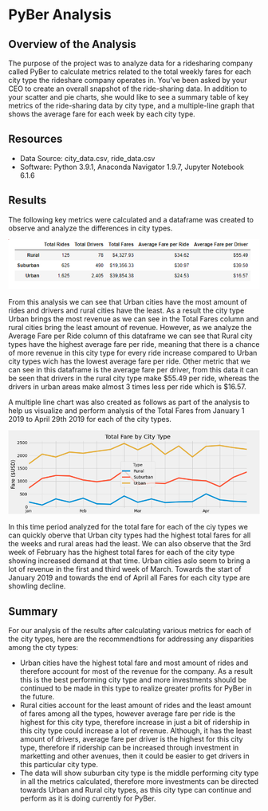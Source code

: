 # PyBer Analysis

## Overview of the Analysis

The purpose of the project was to analyze data for a ridesharing company called PyBer to calculate metrics related to the total weekly fares for each city type the rideshare company operates in. You’ve been asked by your CEO to create an overall snapshot of the ride-sharing data. In addition to your scatter and pie charts, she would like to see a summary table of key metrics of the ride-sharing data by city type, and a multiple-line graph that shows the average fare for each week by each city type.

## Resources
- Data Source: city_data.csv, ride_data.csv
- Software: Python 3.9.1, Anaconda Navigator 1.9.7, Jupyter Notebook 6.1.6

## Results

The following key metrics were calculated and a dataframe was created to observe and analyze the differences in city types.  

![](Resources/summarydf.PNG)

From this analysis we can see that Urban cities have the most amount of rides and drivers and rural cities have the least. As a result the city type Urban brings the most revenue as we can see in the Total Fares column and rural cities bring the least amount of revenue. However, as we analyze the Average Fare per Ride column of this dataframe we can see that Rural city types have the highest average fare per ride, meaning that there is a chance of more revenue in this city type for every ride increase compared to Urban city types wich has the lowest average fare per ride. Other metric that we can see in this dataframe is the average fare per driver, from this data it can be seen that drivers in the rural city type make $55.49 per ride, whereas the drivers in urban areas make almost 3 times less per ride which is $16.57.



A multiple line chart was also created as follows as part of the analysis to help us visualize and perform analysis of the Total Fares from January 1 2019 to April 29th 2019 for each of the city types.

![](analysis/PyBer_fare_summary.png)

In this time period analyzed for the total fare for each of the ciy types we can quickly oberve that Urban city types had the highest total fares for all the weeks and rural areas had the least. We can also observe that the 3rd week of February has the highest total fares for each of the city type showing increased demand at that time. Urban cities aslo seem to bring a lot of revenue in the first and third week of March. Towards the start of January 2019 and towards the end of April all Fares for each city type are showling decline. 

## Summary

For our analysis of the results after calculating various metrics for each of the city types, here are the recommendtions for addressing any disparities among the cty types: 
  - Urban cities have the highest total fare and most amount of rides and therefore account for most of the revenue for the company. As a result this is the best performing city type and more investments should be continued to be made in this type to realize greater profits for PyBer in the future.   
  - Rural cities account for the least amount of rides and the least amount of fares among all the types, however average fare per ride is the highest for this city type, therefore increase in just a bit of ridership in this city type could increase a lot of revenue. Although, it has the least amount of drivers, average fare per driver is the highest for this city type, therefore if ridership can be increased through investment in marketting and other avenues, then it could be easier to get drivers in this particular city type. 
  - The data will show suburban city type is the middle performing city type in all the metrics calculated, therefore more investments can be directed towards Urban and Rural city types, as this city type can continue and perform as it is doing currently for PyBer.  
